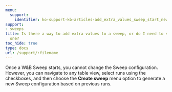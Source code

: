 ```yaml
---
menu:
  support:
    identifier: ko-support-kb-articles-add_extra_values_sweep_start_new_one
support:
- sweeps
title: Is there a way to add extra values to a sweep, or do I need to start a new
  one?
toc_hide: true
type: docs
url: /support/:filename
---
```


Once a W&B Sweep starts, you cannot change the Sweep configuration. However, you can navigate to any table view, select runs using the checkboxes, and then choose the **Create sweep** menu option to generate a new Sweep configuration based on previous runs.